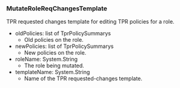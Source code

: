 ### MutateRoleReqChangesTemplate
TPR requested changes template for editing TPR policies for a role.

- oldPolicies: list of TprPolicySummarys
  - Old policies on the role.
- newPolicies: list of TprPolicySummarys
  - New policies on the role.
- roleName: System.String
  - The role being mutated.
- templateName: System.String
  - Name of the TPR requested-changes template.
